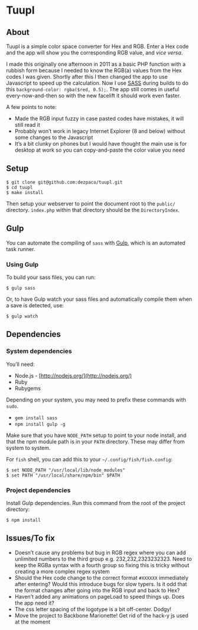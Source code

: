 # Tuupl

## About

Tuupl is a simple color space converter for Hex and RGB. Enter a Hex code and the app will show you the corresponding RGB value, and *vice versa*.

I made this originally one afternoon in 2011 as a basic PHP function with a rubbish form because I needed to know the RGB(a) values from the Hex codes I was given. Shortly after this I then changed the app to use Javascript to speed up the calculation. Now I use [SASS](http://sass-lang.com/) during builds to do this `background-color: rgba($red, 0.5);`. The app still comes in useful every-now-and-then so with the new facelift it should work even faster.

A few points to note:
* Made the RGB input fuzzy in case pasted codes have mistakes, it will still read it
* Probably won’t work in legacy Internet Explorer (8 and below) without some changes to the Javascript
* It’s a bit clunky on phones but I would have thought the main use is for desktop at work so you can copy-and-paste the color value you need

## Setup

    $ git clone git@github.com:dezpaco/tuupl.git
    $ cd tuupl
    $ make install

Then setup your webserver to point the document root to the `public/` directory. `index.php` within that directory should be the `DirectoryIndex`.

## Gulp

You can automate the compiling of `sass` with [Gulp](http://gulpjs.com/), which is an automated task runner.

### Using Gulp

To build your sass files, you can run:

    $ gulp sass

Or, to have Gulp watch your sass files and automatically compile them when a save is detected, use:

    $ gulp watch

## Dependencies

### System dependencies

You’ll need:

 * Node.js - [http://nodejs.org/](http://nodejs.org/)
 * Ruby
 * Rubygems

Depending on your system, you may need to prefix these commands with `sudo`.

 * `gem install sass`
 * `npm install gulp -g`

Make sure that you have `NODE_PATH` setup to point to your node install, and that the npm module path is in your `PATH` directory. These may differ from system to system.

For `fish` shell, you can add this to your `~/.config/fish/fish.config`:

    $ set NODE_PATH "/usr/local/lib/node_modules"
    $ set PATH "/usr/local/share/npm/bin" $PATH

### Project dependencies

Install Gulp dependencies. Run this command from the root of the project directory:

    $ npm install

## Issues/To fix

* Doesn’t cause any problems but bug in RGB regex where you can add unlimited numbers to the third group e.g. 232,232,2323232323. Need to keep the RGBa syntax with a fourth group so fixing this is tricky without creating a more complex regex system
* Should the Hex code change to the correct format `#XXXXXX` immediately after entering? Would this introduce bugs for slow typers. Is it odd that the format changes after going into the RGB input and back to Hex?
* Haven’t added any animations on pageLoad to speed things up. Does the app need it?
* The css letter spacing of the logotype is a bit off-center. Dodgy!
* Move the project to Backbone Marionette! Get rid of the hack-y js used at the moment
